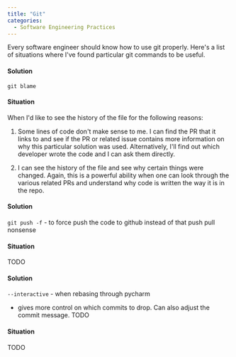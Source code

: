 ```yaml
---
title: "Git"
categories:
  - Software Engineering Practices
---
```

Every software engineer should know how to use git properly. Here's a list of
situations where I've found particular git commands to be useful.

#### Solution
`git blame`

#### Situation
When I'd like to see the history of the file for the following reasons:
1. Some lines of code don't make sense to me. I can find the PR that it links to
   and see if the PR or related issue contains more information on why this 
   particular solution was used. Alternatively, I'll find out which developer 
   wrote the code and I can ask them directly.
   
2. I can see the history of the file and see why certain things were changed.
   Again, this is a powerful ability when one can look through the various 
   related PRs and understand why code is written the way it is in the repo.
   
   
#### Solution
`git push -f` - to force push the code to github instead of that push pull nonsense

#### Situation
TODO

#### Solution
`--interactive` - when rebasing through pycharm
- gives more control on which commits to drop. Can also adjust the commit message.
TODO
  
#### Situation
TODO
